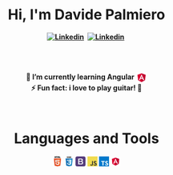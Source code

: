 <p>
  <h1 align="center"><b>Hi, I'm Davide Palmiero</h1>
</p>
<p align="center">
<a href="https://www.linkedin.com/in/davide-palmiero/"><img src="https://img.shields.io/badge/Linkedin-1DA1F2?style=for-the-badge&logo=linkedin&logoColor=white" alt="Linkedin" /></a>&nbsp;
<a href="https://dpalm.it/"><img src="https://img.shields.io/badge/website-1DA1F2?style=for-the-badge&logo=website&logoColor=white" alt="Linkedin" /></a>&nbsp;
  
</p>
<br />

<br>
<p align="center">
🌱 I’m currently learning Angular
  <img align="center" alt="Angular" width="22px" src="https://raw.githubusercontent.com/github/explore/80688e429a7d4ef2fca1e82350fe8e3517d3494d/topics/angular/angular.png" />
</a>
<br>
⚡ Fun fact: i love to play guitar! 🎸
</p>
<br>


<p align="center">
<h1 align="center"> Languages and Tools </h1>
<p align="center">
<code><img height="20" src="https://raw.githubusercontent.com/github/explore/80688e429a7d4ef2fca1e82350fe8e3517d3494d/topics/html/html.png"></code>
<code><img height="20" src="https://raw.githubusercontent.com/github/explore/80688e429a7d4ef2fca1e82350fe8e3517d3494d/topics/css/css.png"></code>
<code><img height="20" src="https://raw.githubusercontent.com/github/explore/80688e429a7d4ef2fca1e82350fe8e3517d3494d/topics/bootstrap/bootstrap.png"></code>
<code><img height="20" src="https://raw.githubusercontent.com/github/explore/80688e429a7d4ef2fca1e82350fe8e3517d3494d/topics/javascript/javascript.png"></code>
<code><img height="20" src="https://raw.githubusercontent.com/github/explore/80688e429a7d4ef2fca1e82350fe8e3517d3494d/topics/typescript/typescript.png"></code>
<code><img height="20" src="https://raw.githubusercontent.com/github/explore/80688e429a7d4ef2fca1e82350fe8e3517d3494d/topics/angular/angular.png"></code></p>
</p>
